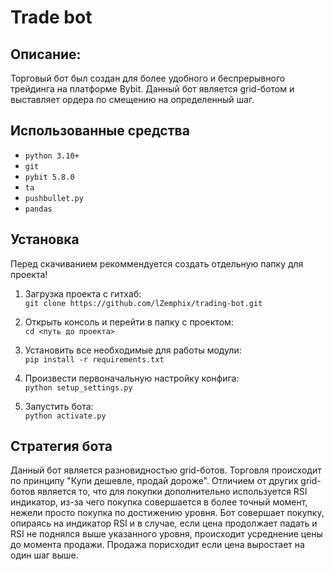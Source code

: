 # Trade bot

## Описание:
Торговый бот был создан для более удобного и беспрерывного трейдинга на платформе Bybit. Данный бот является grid-ботом и выставляет ордера по смещению на определенный шаг.

## Использованные средства
- `python 3.10+`
- `git`
- `pybit 5.8.0`
- `ta`
- `pushbullet.py`
- `pandas`

## Установка
Перед скачиванием рекоммендуется создать отдельную папку для проекта!

1. Загрузка проекта с гитхаб:\
 `git clone https://github.com/lZemphix/trading-bot.git`

2. Открыть консоль и перейти в папку с проектом:\
 `cd <путь до проекта>`

3. Установить все необходимые для работы модули:\
 `pip install -r requirements.txt`

4. Произвести первоначальную настройку конфига:\
`python setup_settings.py`

5. Запустить бота:\
`python activate.py`

## Стратегия бота
Данный бот является разновидностью grid-ботов. Торговля происходит по принципу "Купи дешевле, продай дороже". Отличием от других grid-ботов является то, что для покупки дополнительно используется RSI индикатор, из-за чего покупка совершается в более точный момент, нежели просто покупка по достижению уровня. Бот совершает покупку, опираясь на индикатор RSI и в случае, если цена продолжает падать и RSI не поднялся выше указанного уровня, происходит усреднение цены до момента продажи. Продажа порисходит если цена выростает на один шаг выше. 
